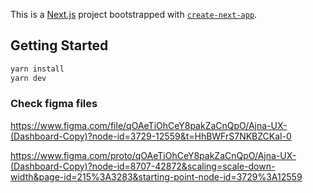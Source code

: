 This is a [Next.js](https://nextjs.org/) project bootstrapped with [`create-next-app`](https://github.com/vercel/next.js/tree/canary/packages/create-next-app).

## Getting Started
```bash
yarn install
yarn dev
```

### Check figma files
https://www.figma.com/file/qOAeTiOhCeY8pakZaCnQpO/Ajna-UX-(Dashboard-Copy)?node-id=3729-12559&t=HhBWFrS7NKBZCKal-0


https://www.figma.com/proto/qOAeTiOhCeY8pakZaCnQpO/Ajna-UX-(Dashboard-Copy)?node-id=8707-42872&scaling=scale-down-width&page-id=215%3A3283&starting-point-node-id=3729%3A12559

